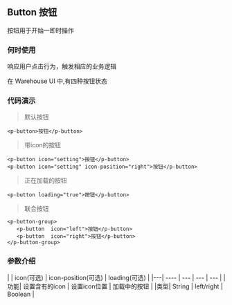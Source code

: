 
## Button 按钮

按钮用于开始一即时操作

### 何时使用

响应用户点击行为，触发相应的业务逻辑

在 Warehouse UI 中,有四种按钮状态

### 代码演示 

>默认按钮


<ClientOnly>
<button-demos></button-demos>
</ClientOnly>

```vue
<p-button>按钮</p-button>
```

>带icon的按钮

<ClientOnly>
<button-demos2></button-demos2>
</ClientOnly>

```vue
<p-button icon="setting">按钮</p-button>
<p-button icon="setting" icon-position="right">按钮</p-button>
```

>正在加载的按钮

<ClientOnly>
<button-demos4></button-demos4>
</ClientOnly>

```vue
<p-button loading="true">按钮</p-button>
```
>联合按钮

<ClientOnly>
<button-demos5></button-demos5>
</ClientOnly>

```vue
<p-button-group>
   <p-button  icon="left">按钮</p-button>
   <p-button  icon="right">按钮</p-button>
</p-button-group>
```
### 参数介绍

|  |  icon(可选) | icon-position(可选) | loading(可选) |
|---|  ----  |  --- | --- | --- |
|功能| 设置含有的icon | 设置icon位置 | 加载中的按钮 | 
|类型| String | left/right |  Boolean |